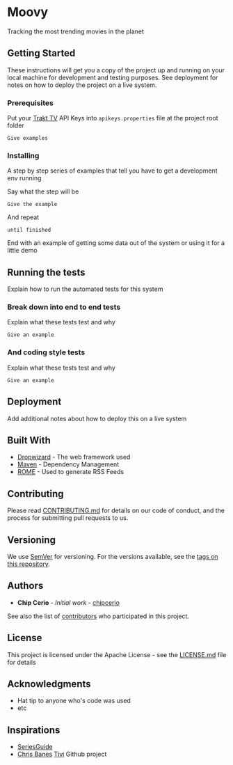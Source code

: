 # Moovy

Tracking the most trending movies in the planet 

## Getting Started

These instructions will get you a copy of the project up and running on your local machine for development and testing purposes. See deployment for notes on how to deploy the project on a live system.

### Prerequisites

Put your [Trakt TV](https://trakt.tv/) API Keys into `apikeys.properties` file at the project root folder

```
Give examples
```

### Installing

A step by step series of examples that tell you have to get a development env running

Say what the step will be

```
Give the example
```

And repeat

```
until finished
```

End with an example of getting some data out of the system or using it for a little demo

## Running the tests

Explain how to run the automated tests for this system

### Break down into end to end tests

Explain what these tests test and why

```
Give an example
```

### And coding style tests

Explain what these tests test and why

```
Give an example
```

## Deployment

Add additional notes about how to deploy this on a live system

## Built With

* [Dropwizard](http://www.dropwizard.io/1.0.2/docs/) - The web framework used
* [Maven](https://maven.apache.org/) - Dependency Management
* [ROME](https://rometools.github.io/rome/) - Used to generate RSS Feeds

## Contributing

Please read [CONTRIBUTING.md](CONTRIBUTING.md) for details on our code of conduct, and the process for submitting pull requests to us.

## Versioning

We use [SemVer](http://semver.org/) for versioning. For the versions available, see the [tags on this repository](https://github.com/your/project/tags). 

## Authors

* **Chip Cerio** - *Initial work* - [chipcerio](https://github.com/chipcerio)

See also the list of [contributors](https://github.com/your/project/contributors) who participated in this project.

## License

This project is licensed under the Apache License - see the [LICENSE.md](LICENSE.md) file for details

## Acknowledgments

* Hat tip to anyone who's code was used
* etc

## Inspirations

* [SeriesGuide](https://play.google.com/store/apps/details?id=com.battlelancer.seriesguide)
* [Chris Banes](https://github.com/chrisbanes) [Tivi](https://github.com/chrisbanes/tivi) Github project


